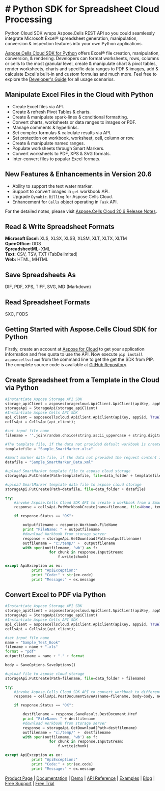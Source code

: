 # # Python SDK for Spreadsheet Cloud Processing

Python Cloud SDK wraps Aspose.Cells REST API so you could seamlessly integrate Microsoft Excel® spreadsheet generation, manipulation, conversion & inspection features into your own Python applications.

[Aspose.Cells Cloud SDK for Python](https://products.aspose.cloud/cells/python) offers Excel® file creation, manipulation, conversion, & rendering. Developers can format worksheets, rows, columns or cells to the most granular level, create & manipulate chart & pivot tables, render worksheets, charts and specific data ranges to PDF & images, add & calculate Excel's built-in and custom formulas and much more. Feel free to explore the [Developer's Guide](https://docs.aspose.cloud/display/cellscloud/Developer+Guide) for all usage scenarios.

## Manipulate Excel Files in the Cloud with Python

- Create Excel files via API.
- Create & refresh Pivot Tables & charts.
- Create & manipulate spark-lines & conditional formatting.
- Convert charts, worksheets or data ranges to images or PDF.
- Manage comments & hyperlinks.
- Set complex formulas & calculate results via API.
- Set protection on workbook, worksheet, cell, column or row.
- Create & manipulate named ranges.
- Populate worksheets through Smart Markers.
- Convert worksheets to PDF, XPS & SVG formats.
- Inter-convert files to popular Excel formats.

## New Features & Enhancements in Version 20.6

- Ability to support the text water marker.
- Support to convert images in `get` workbook API.
- Upgrade `Dynabic.Billing` for Aspose.Cells Cloud.
- Enhancement for `Cells` object operating in `Task` API.

For the detailed notes, please visit [Aspose.Cells Cloud 20.6 Release Notes](https://docs.aspose.cloud/display/cellscloud/Aspose.Cells+Cloud+20.6+Release+Notes).

## Read & Write Spreadsheet Formats

**Microsoft Excel:** XLS, XLSX, XLSB, XLSM, XLT, XLTX, XLTM\
**OpenOffice:** ODS\
**SpreadsheetML:** XML\
**Text:** CSV, TSV, TXT (TabDelimited)\
**Web:** HTML, MHTML

## Save Spreadsheets As

DIF, PDF, XPS, TIFF, SVG, MD (Markdown)

## Read Spreadsheet Formats

SXC, FODS

## Getting Started with Aspose.Cells Cloud SDK for Python

Firstly, create an account at [Aspose for Cloud](https://dashboard.aspose.cloud/#/apps) to get your application information and free quota to use the API. Now execute `pip install asposecellscloud` from the command line to get the get the SDK from PIP. The complete source code is available at [GitHub Repository](https://github.com/aspose-cells-cloud/aspose-cells-cloud-python).

## Create Spreadsheet from a Template in the Cloud via Python

```python
#Instantiate Aspose Storage API SDK
storage_apiClient = asposestoragecloud.ApiClient.ApiClient(apiKey, appSid, True)
storageApi = StorageApi(storage_apiClient)
#Instantiate Aspose Cells API SDK
api_client = asposecellscloud.ApiClient.ApiClient(apiKey, appSid, True)
cellsApi = CellsApi(api_client);

#set input file name
filename = ''.join(random.choice(string.ascii_uppercase + string.digits) for _ in range(8)) + ".xls"

#The template file, if the data not provided default workbook is created.
templatefile = "Sample_SmartMarker.xlsx"

#Smart marker data file, if the data not provided the request content is checked for the data.
datafile = "Sample_SmartMarker_Data.xml"

#upload SmartMarker template file to aspose cloud storage
storageApi.PutCreate(Path=templatefile, file=data_folder + templatefile)

#upload SmartMarker template data file to aspose cloud storage
storageApi.PutCreate(Path=datafile, file=data_folder + datafile)

try:
    #invoke Aspose.Cells Cloud SDK API to create a workbook from a SmartMarker template
    response = cellsApi.PutWorkbookCreate(name=filename, file=None, templateFile=templatefile, dataFile=datafile)

    if response.Status == "OK":

        outputfilename = response.Workbook.FileName
        print "FileName: " + outputfilename
        #download Workbook from storage server
        response = storageApi.GetDownload(Path=outputfilename)
        outfilename = "c:/temp/" +  outputfilename
        with open(outfilename, 'wb') as f:
                    for chunk in response.InputStream:
                        f.write(chunk)

except ApiException as ex:
            print "ApiException:"
            print "Code:" + str(ex.code)
            print "Message:" + ex.message
```

## Convert Excel to PDF via Python 

```python
#Instantiate Aspose Storage API SDK
storage_apiClient = asposestoragecloud.ApiClient.ApiClient(apiKey, appSid, True)
storageApi = StorageApi(storage_apiClient)
#Instantiate Aspose Cells API SDK
api_client = asposecellscloud.ApiClient.ApiClient(apiKey, appSid, True)
cellsApi = CellsApi(api_client);

#set input file name
name = "Sample_Test_Book"
filename = name + ".xls"
format = "pdf"
outputfilename = name + "." + format

body = SaveOptions.SaveOptions()

#upload file to aspose cloud storage
storageApi.PutCreate(Path=filename, file=data_folder + filename)

try:
    #invoke Aspose.Cells Cloud SDK API to convert workbook to different file formats using cloud storage
    response = cellsApi.PostDocumentSaveAs(name=filename, body=body, newfilename=outputfilename)

    if response.Status == "OK":

        destfilename = response.SaveResult.DestDocument.Href
        print "FileName: " + destfilename
        #download Workbook from storage server
        response = storageApi.GetDownload(Path=destfilename)
        outfilename = "c:/temp/" +  destfilename
        with open(outfilename, 'wb') as f:
                    for chunk in response.InputStream:
                        f.write(chunk)

except ApiException as ex:
            print "ApiException:"
            print "Code:" + str(ex.code)
            print "Message:" + ex.message
```

[Product Page](https://products.aspose.cloud/cells/python) | [Documentation](https://docs.aspose.cloud/display/cellscloud/Home) | [Demo](https://products.aspose.app/cells/family) | [API Reference](https://apireference.aspose.cloud/cells/) | [Examples](https://github.com/aspose-cells-cloud/aspose-cells-cloud-python) | [Blog](https://blog.aspose.cloud/category/cells/) | [Free Support](https://forum.aspose.cloud/c/cells) | [Free Trial](https://dashboard.aspose.cloud/#/apps)

